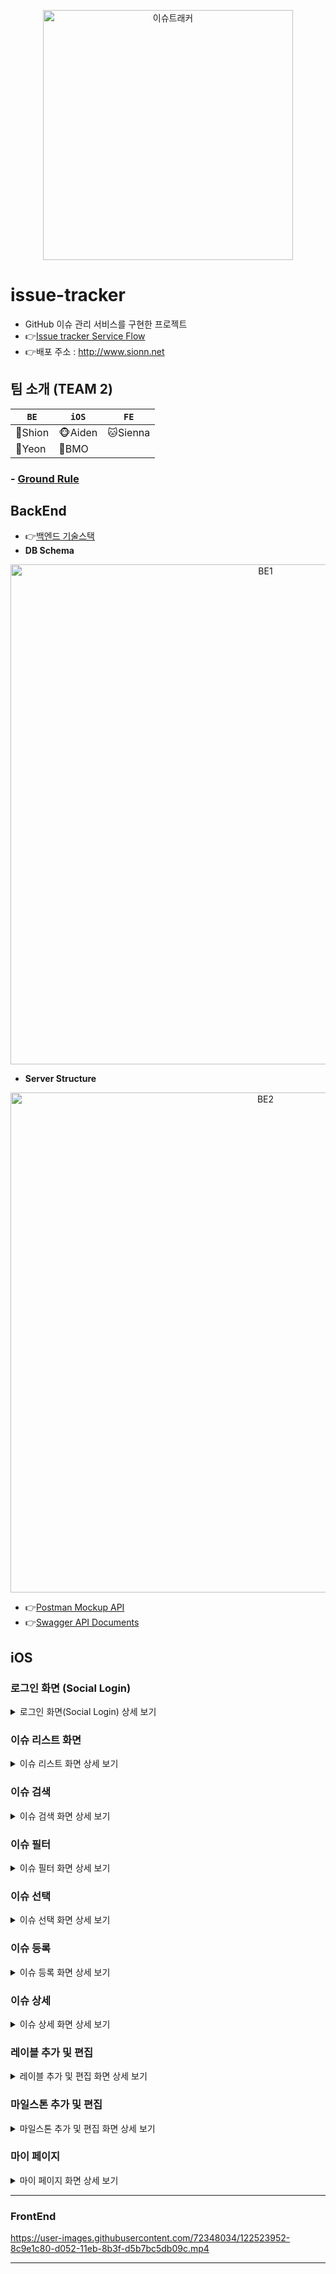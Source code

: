 
<p align="center">
<img width="400" alt="이슈트래커" src="https://user-images.githubusercontent.com/45817559/128732226-9c57e53a-5592-490d-84c0-a6e70dd7146e.png">
</p>

# issue-tracker 

- GitHub 이슈 관리 서비스를 구현한 프로젝트 
- 👉[Issue tracker Service Flow](https://github.com/Sonjh1306/issue-tracker/wiki/%5BBE%5D-Issue-tracker-Service-Flow)
- 👉배포 주소 : http://www.sionn.net

## 팀 소개 (TEAM 2)

|`BE`|`iOS`|`FE`|
|---|---|---|
|🐯Shion|🐵Aiden|🐱Sienna
|🐰Yeon|🐷BMO|

### - [Ground Rule](https://github.com/Sonjh1306/issue-tracker/wiki)



## BackEnd
- 👉[백엔드 기술스택](https://github.com/Sonjh1306/issue-tracker/wiki/%EB%B0%B1%EC%97%94%EB%93%9C-%EA%B8%B0%EC%88%A0%EC%8A%A4%ED%83%9D)
- **DB Schema**

<p align="center">
<img width="800" alt="BE1" src="https://user-images.githubusercontent.com/46085281/122386485-e5b17600-cfa8-11eb-8469-0f46b21ffd0a.png">
</p>

- **Server Structure**
 
<p align="center">
<img width="800" alt="BE2" src="https://i.imgur.com/801OpXj.png">
</p>
 
- 👉[Postman Mockup API](https://documenter.getpostman.com/view/15041629/TzeWHTpw)
- 👉[Swagger API Documents](http://www.sionn.net/swagger-ui.html#/)


## iOS 

### 로그인 화면 (Social Login)

<details>
 <summary>로그인 화면(Social Login) 상세 보기</summary>
<div markdown="로그인 화면">

|<img src="https://user-images.githubusercontent.com/45817559/128681767-abb7706c-6975-424f-b0a1-3688622c8eb6.png" width="270">|<img src="https://user-images.githubusercontent.com/45817559/128678641-bca1b39f-9cd6-4597-a486-428bdd8e28a5.gif" width="300">|
|:---:|:---:|
|**Login 화면**|**Login 동작 화면**|

- 소셜 로그인 구현(GitHub, Google, Kakao, Naver)
- 하단 TabBar에 유저의 Profile Image 적용

</div>
</details>

### 이슈 리스트 화면

<details>
<summary>이슈 리스트 화면 상세 보기</summary>
<div markdown="이슈리스트 화면">

|<img src="https://user-images.githubusercontent.com/45817559/128685346-0fd59263-f54c-40b0-a522-29ca31fcaf14.png" width="270">|<img src="https://user-images.githubusercontent.com/45817559/128685910-dc9e4b1b-25e4-46d9-a5b3-ddac9bca7835.png" width="270">|<img src="https://user-images.githubusercontent.com/45817559/128685382-e85cdd87-7794-4a22-91d7-3ea349db9e0b.png" width="270">|
|:---:|:---:|:---:|
|**이슈 리스트**|**이슈 동적 셀**|**이슈 스와이프**|

- 로그인시 최초 화면에는 전체 열린 이슈 출력
- 각 이슈 내용, 레이블 갯수 및 크기, 마일스톤 유무에 따라 동적 크기 할당
- 스와이프 기능을 통해 이슈 삭제 및 닫기 구현

</div>
</details>
 
### 이슈 검색

<details>
<summary>이슈 검색 화면 상세 보기</summary>
<div markdown="이슈검색 화면">

|<img src="https://user-images.githubusercontent.com/45817559/128687848-8aaea72c-d9a8-41fc-90e2-f5ab83784788.png" width="270">|<img src="https://user-images.githubusercontent.com/45817559/128686809-b9ae4132-26d5-47a7-aa9c-eae570e5dc66.gif" width="300">|
|:---:|:---:|
|**이슈 검색**|**이슈 검색 동작 화면**|

- 검색 기능을 통해 이슈 필터링

</div>
</details>
 
### 이슈 필터

<details>
<summary>이슈 필터 화면 상세 보기</summary>
<div markdown="이슈필터 화면">

|<img src="https://user-images.githubusercontent.com/45817559/128688758-8d41156a-185f-4604-a84c-feaf6d6293c2.png" width="270">|<img src="https://user-images.githubusercontent.com/45817559/128688857-fae54a4c-6f27-40c7-be22-113235995367.gif" width="300">|
|:---:|:---:|
|**이슈 필터**|**이슈 필터 동작 화면**|

- 상단의 필터 버튼을 통해 필터 화면 출력
- 이슈 필터 기능 (각 섹션별로 1개)
- `이슈 상태`, `사용자 관련 이슈`, `작성자`, `레이블`, `마일스톤` 섹션 존재

</div>
</details>
 
### 이슈 선택

<details>
<summary>이슈 선택 화면 상세 보기</summary>
<div markdown="이슈선택 화면">
 
|<img src="https://user-images.githubusercontent.com/45817559/128711112-b1b75efc-daea-4c59-9f08-597e7ca92074.png" width="270">|<img src="https://user-images.githubusercontent.com/45817559/128711136-3cd532ea-d0f3-4ed4-93e5-8548d024dc21.png" width="270">|<img src="https://user-images.githubusercontent.com/45817559/128711146-0e643c3b-1cc4-4b8b-8532-fb571d48c9ea.gif" width="300">|
|:---:|:---:|:---:|
|**이슈 개별 선택**|**이슈 전체 선택**|**이슈 선택 동작 화면**|

- 상단의 선택 버튼을 통해 선택 화면 출력
- 이슈 선택(개별 선택, 전체 선택)을 통해 닫기 기능 구현

</div>
</details>
 
### 이슈 등록

<details>
<summary>이슈 등록 화면 상세 보기</summary>
<div markdown="이슈등록 화면">

|<img src="https://user-images.githubusercontent.com/45817559/128715374-8c02ab63-a32e-4eaa-830e-2dc7fe2e3849.png" width="270">|<img src="https://user-images.githubusercontent.com/45817559/128712789-fe27bd7d-8a05-4fd6-8725-0ae17765e2b4.gif" width="300">|
|:---:|:---:|
|**이슈 등록**|**이슈 등록 동작 화면**|

- 새로운 이슈 등록(제목, 코멘트, 레이블, 마일스톤, 담당자)
- 제목 및 코멘트 입력시 저장 버튼 활성화
- 마크다운 문법 형식으로 미리보기 구현
- 화면을 길게 눌러 사진 등록 가능

</div>
</details>
 
### 이슈 상세

<details>
<summary>이슈 상세 화면 상세 보기</summary>
<div markdown="이슈상세 화면">

|<img src="https://user-images.githubusercontent.com/45817559/128722331-4fe978af-4d8e-414a-8336-2850f54c1d77.png" width="270">|<img src="https://user-images.githubusercontent.com/45817559/128720422-08978573-be36-449d-9150-fbdea19b0327.gif" width="300">|
|:---:|:---:|
|**이슈 상세**|**코멘트 등록 동작 화면**|

|<img src="https://user-images.githubusercontent.com/45817559/128724164-b0639317-e101-4a80-a653-4f8ecc4d05ac.png" width="270">|<img src="https://user-images.githubusercontent.com/45817559/128724563-8db53554-352f-4d90-80e4-8b6554ff2f30.gif" width="300">|
|:---:|:---:|
|**이슈 편집**|**이슈 편집 동작 화면**|

|<img src="https://user-images.githubusercontent.com/45817559/128724789-4092dfa2-719e-4acd-8174-59af59af8c0b.png" width="270">|<img src="https://user-images.githubusercontent.com/45817559/128725184-c6816eed-b7ad-401f-950c-5b07daa76ad1.gif" width="300">|
|:---:|:---:|
|**코멘트 이모지**|**이모지 등록 동작 화면**|

|<img src="https://user-images.githubusercontent.com/45817559/128725321-3bed1bc9-f9d9-4e73-84a5-adcc173030d9.png" width="270">|<img src="https://user-images.githubusercontent.com/45817559/128725654-f7f24247-6edc-4b65-a774-ba8da37d3054.gif" width="300">|
|:---:|:---:|
|**코멘트 수정 및 삭제**|**코멘트 수정 및 삭제 동작 화면**|

</div>
</details>
 
### 레이블 추가 및 편집

<details>
<summary>레이블 추가 및 편집 화면 상세 보기</summary>
<div markdown="레이블 화면">

|<img src="https://user-images.githubusercontent.com/45817559/128727268-b33f19fc-85f1-4e91-b85f-25a3a0948826.png" width="270">|<img src="https://user-images.githubusercontent.com/45817559/128727302-b3ff45a7-0470-4618-927b-2c77d7c31be8.png" width="270">|<img src="https://user-images.githubusercontent.com/45817559/128726729-d8943742-839d-4ff1-8d4d-e9e4eef06c86.gif" width="300">|
|:---:|:---:|:---:|
|**레이블 리스트**|**레이블 추가 및 편집 화면**|**레이블 편집 동작 화면**|

- 스와이프를 통해 해당 레이블 편집, 삭제
- 배경색 지정시 포맷을 준수하도록 구현

</div>
</details>
 
### 마일스톤 추가 및 편집

<details>
<summary>마일스톤 추가 및 편집 화면 상세 보기</summary>
<div markdown="마일스톤 화면">

|<img src="https://user-images.githubusercontent.com/45817559/128728832-acc9f410-a7bd-4ffc-a760-036335bd0284.png" width="270">|<img src="https://user-images.githubusercontent.com/45817559/128728861-7b9055c7-22a8-4651-97b5-f2e6d59042de.png" width="270">|<img src="https://user-images.githubusercontent.com/45817559/128728233-34a1069b-8de3-4093-903a-56b8657d0d9b.gif" width="300">|
|:---:|:---:|:---:|
|**마일스톤 리스트**|**마일스톤 추가 및 편집 화면**|**마일스톤 편집 동작 화면**|

- 스와이프를 통해 해당 마일스톤 편집, 삭제
- 완료일 지정시 포맷을 준수하도록 구현

</div>
</details> 

### 마이 페이지

<details>
<summary>마이 페이지 화면 상세 보기</summary>
<div markdown="마이페이지 화면">

|<img src="https://user-images.githubusercontent.com/45817559/128729737-274ef1a9-3784-4232-ab03-c2e8560e3107.png" width="270">|<img src="https://user-images.githubusercontent.com/45817559/128729494-c3b7722b-aaee-405c-b0d5-33967eb96c42.gif" width="300">|
|:---:|:---:|
|**마이 페이지**|**로그아웃 동작 화면**|

- 현재 로그인한 OAuthResource 확인 가능
- 내가 작성한 이슈 갯수 확인 가능
- 로그아웃 구현

</div>
</details>


---

### FrontEnd

https://user-images.githubusercontent.com/72348034/122523952-8c9e1c80-d052-11eb-8b3f-d5b7bc5db09c.mp4

---
